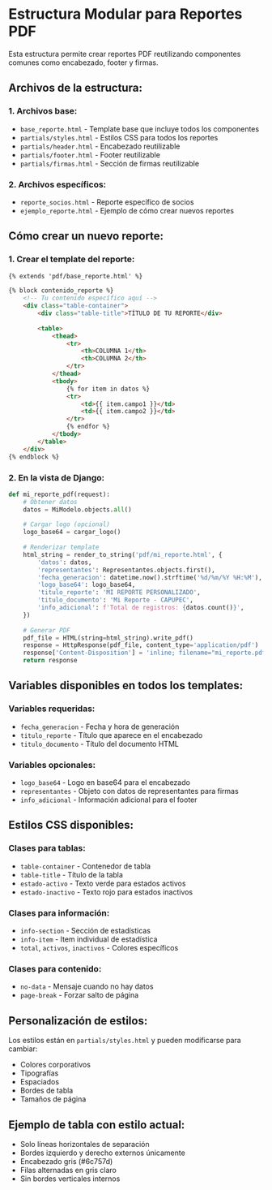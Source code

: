 # Estructura Modular para Reportes PDF

Esta estructura permite crear reportes PDF reutilizando componentes comunes como encabezado, footer y firmas.

## Archivos de la estructura:

### 1. Archivos base:
- `base_reporte.html` - Template base que incluye todos los componentes
- `partials/styles.html` - Estilos CSS para todos los reportes
- `partials/header.html` - Encabezado reutilizable
- `partials/footer.html` - Footer reutilizable  
- `partials/firmas.html` - Sección de firmas reutilizable

### 2. Archivos específicos:
- `reporte_socios.html` - Reporte específico de socios
- `ejemplo_reporte.html` - Ejemplo de cómo crear nuevos reportes

## Cómo crear un nuevo reporte:

### 1. Crear el template del reporte:
```html
{% extends 'pdf/base_reporte.html' %}

{% block contenido_reporte %}
    <!-- Tu contenido específico aquí -->
    <div class="table-container">
        <div class="table-title">TÍTULO DE TU REPORTE</div>
        
        <table>
            <thead>
                <tr>
                    <th>COLUMNA 1</th>
                    <th>COLUMNA 2</th>
                </tr>
            </thead>
            <tbody>
                {% for item in datos %}
                <tr>
                    <td>{{ item.campo1 }}</td>
                    <td>{{ item.campo2 }}</td>
                </tr>
                {% endfor %}
            </tbody>
        </table>
    </div>
{% endblock %}
```

### 2. En la vista de Django:
```python
def mi_reporte_pdf(request):
    # Obtener datos
    datos = MiModelo.objects.all()
    
    # Cargar logo (opcional)
    logo_base64 = cargar_logo()
    
    # Renderizar template
    html_string = render_to_string('pdf/mi_reporte.html', {
        'datos': datos,
        'representantes': Representantes.objects.first(),
        'fecha_generacion': datetime.now().strftime('%d/%m/%Y %H:%M'),
        'logo_base64': logo_base64,
        'titulo_reporte': 'MI REPORTE PERSONALIZADO',
        'titulo_documento': 'Mi Reporte - CAPUPEC',
        'info_adicional': f'Total de registros: {datos.count()}',
    })
    
    # Generar PDF
    pdf_file = HTML(string=html_string).write_pdf()
    response = HttpResponse(pdf_file, content_type='application/pdf')
    response['Content-Disposition'] = 'inline; filename="mi_reporte.pdf"'
    return response
```

## Variables disponibles en todos los templates:

### Variables requeridas:
- `fecha_generacion` - Fecha y hora de generación
- `titulo_reporte` - Título que aparece en el encabezado
- `titulo_documento` - Título del documento HTML

### Variables opcionales:
- `logo_base64` - Logo en base64 para el encabezado
- `representantes` - Objeto con datos de representantes para firmas
- `info_adicional` - Información adicional para el footer

## Estilos CSS disponibles:

### Clases para tablas:
- `table-container` - Contenedor de tabla
- `table-title` - Título de la tabla
- `estado-activo` - Texto verde para estados activos
- `estado-inactivo` - Texto rojo para estados inactivos

### Clases para información:
- `info-section` - Sección de estadísticas
- `info-item` - Item individual de estadística
- `total`, `activos`, `inactivos` - Colores específicos

### Clases para contenido:
- `no-data` - Mensaje cuando no hay datos
- `page-break` - Forzar salto de página

## Personalización de estilos:

Los estilos están en `partials/styles.html` y pueden modificarse para cambiar:
- Colores corporativos
- Tipografías
- Espaciados
- Bordes de tabla
- Tamaños de página

## Ejemplo de tabla con estilo actual:
- Solo líneas horizontales de separación
- Bordes izquierdo y derecho externos únicamente
- Encabezado gris (#6c757d)
- Filas alternadas en gris claro
- Sin bordes verticales internos